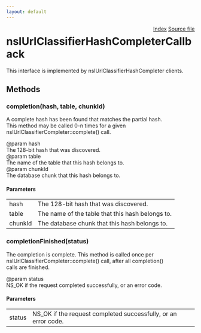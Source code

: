 ```yaml
---
layout: default
---
```

<div class='links' style='float:right'><a href="../index.html">Index</a>
<a href="http://dxr.mozilla.org/mozilla-central/source/toolkit/components/url-classifier/nsIUrlClassifierHashCompleter.idl">Source file</a>
</div>

# nsIUrlClassifierHashCompleterCallback #
  
This interface is implemented by nsIUrlClassifierHashCompleter clients.  
  

## Methods ##

### completion(hash, table, chunkId) ###
  
A complete hash has been found that matches the partial hash.  
This method may be called 0-n times for a given  
nsIUrlClassifierCompleter::complete() call.  
  
@param hash  
       The 128-bit hash that was discovered.  
@param table  
       The name of the table that this hash belongs to.  
@param chunkId  
       The database chunk that this hash belongs to.  
  

#### Parameters ####

<table>

<tr>
<td>hash</td>
<td>       The 128-bit hash that was discovered.  
</td>
</tr>

<tr>
<td>table</td>
<td>       The name of the table that this hash belongs to.  
</td>
</tr>

<tr>
<td>chunkId</td>
<td>       The database chunk that this hash belongs to.  
</td>
</tr>

</table>

### completionFinished(status) ###
  
The completion is complete.  This method is called once per  
nsIUrlClassifierCompleter::complete() call, after all completion()  
calls are finished.  
  
@param status  
       NS_OK if the request completed successfully, or an error code.  
  

#### Parameters ####

<table>

<tr>
<td>status</td>
<td>       NS_OK if the request completed successfully, or an error code.  
</td>
</tr>

</table>
